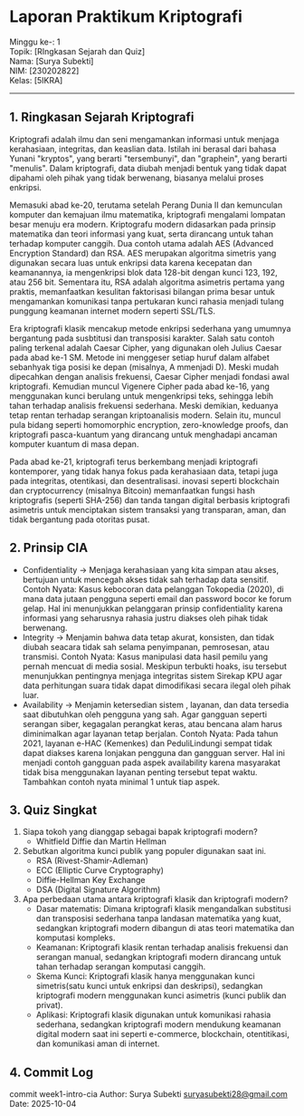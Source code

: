 # Laporan Praktikum Kriptografi
Minggu ke-: 1  
Topik: [RIngkasan Sejarah dan Quiz]  
Nama: [Surya Subekti]  
NIM: [230202822]  
Kelas: [5IKRA]  

---

## 1. Ringkasan Sejarah Kriptografi
Kriptografi adalah ilmu dan seni mengamankan informasi untuk menjaga kerahasiaan, integritas, dan keaslian data. Istilah ini berasal dari bahasa Yunani "kryptos", yang berarti "tersembunyi", dan "graphein", yang berarti "menulis". Dalam kriptografi, data diubah menjadi bentuk yang tidak dapat dipahami oleh pihak yang tidak berwenang, biasanya melalui proses enkripsi.

Memasuki abad ke-20, terutama setelah Perang Dunia II dan kemunculan komputer dan kemajuan ilmu matematika, kriptografi mengalami lompatan besar menuju era modern. Kriptografu modern didasarkan pada prinsip matematika dan teori informasi yang kuat, serta dirancang untuk tahan terhadap komputer canggih. Dua contoh utama adalah AES (Advanced Encryption Standard) dan RSA. AES merupakan algoritma simetris yang digunakan secara luas untuk enkripsi data karena kecepatan dan keamanannya, ia mengenkripsi blok data 128-bit dengan kunci 123, 192, atau 256 bit. Sementara itu, RSA adalah algoritma asimetris pertama yang praktis, memanfaatkan kesulitan faktorisasi bilangan prima besar untuk mengamankan komunikasi tanpa pertukaran kunci rahasia menjadi tulang punggung keamanan internet modern seperti SSL/TLS.

Era kriptografi klasik mencakup metode enkripsi sederhana yang umumnya bergantung pada susbtitusi dan transposisi karakter. Salah satu contoh paling terkenal adalah Caesar Cipher, yang digunakan oleh Julius Caesar pada abad ke-1 SM. Metode ini menggeser setiap huruf dalam alfabet sebanhyak tiga posisi ke depan (misalnya, A mmenjadi D). Meski mudah dipecahkan dengan analisis frekuensi, Caesar Cipher menjadi fondasi awal kriptografi. Kemudian muncul Vigenere Cipher pada abad ke-16, yang menggunakan kunci berulang untuk mengenkripsi teks, sehingga lebih tahan terhadap analisis frekuensi sederhana. Meski demikian, keduanya tetap rentan terhadap serangan kriptoanalisis modern. Selain itu, muncul pula bidang seperti homomorphic encryption, zero-knowledge proofs, dan kriptografi pasca-kuantum yang dirancang untuk menghadapi ancaman komputer kuantum di masa depan.

Pada abad ke-21, kriptografi terus berkembang menjadi kriptografi kontemporer, yang tidak hanya fokus pada kerahasiaan data, tetapi juga pada integritas, otentikasi, dan desentralisasi. inovasi seperti blockchain dan cryptocurrency (misalnya Bitcoin) memanfaatkan fungsi hash kriptografis (seperti SHA-256) dan tanda tangan digital berbasis kriptografi asimetris untuk menciptakan sistem transaksi yang transparan, aman, dan tidak bergantung pada otoritas pusat.
## 2. Prinsip CIA
- Confidentiality → Menjaga kerahasiaan yang kita simpan atau akses, bertujuan untuk mencegah akses tidak sah terhadap data sensitif.
Contoh Nyata: Kasus kebocoran data pelanggan Tokopedia (2020), di mana data jutaan pengguna seperti email dan password bocor ke forum gelap. Hal ini menunjukkan pelanggaran prinsip confidentiality karena informasi yang seharusnya rahasia justru diakses oleh pihak tidak berwenang.
- Integrity → Menjamin bahwa data tetap akurat, konsisten, dan tidak diubah seacara tidak sah selama penyimpanan, pemrosesan, atau transmisi.
Contoh Nyata: Kasus manipulasi data hasil pemilu yang pernah mencuat di media sosial. Meskipun terbukti hoaks, isu tersebut menunjukkan pentingnya menjaga integritas sistem Sirekap KPU agar data perhitungan suara tidak dapat dimodifikasi secara ilegal oleh pihak luar.
- Availability → Menjamin ketersedian sistem , layanan, dan data tersedia saat dibutuhkan oleh pengguna yang sah. Agar gangguan seperti serangan siber, kegagalan perangkat keras, atau bencana alam harus diminimalkan agar layanan tetap berjalan.
Contoh Nyata: Pada tahun 2021, layanan e-HAC (Kemenkes) dan PeduliLindungi sempat tidak dapat diakses karena lonjakan pengguna dan gangguan server. Hal ini menjadi contoh gangguan pada aspek availability karena masyarakat tidak bisa menggunakan layanan penting tersebut tepat waktu.
Tambahkan contoh nyata minimal 1 untuk tiap aspek.
## 3. Quiz Singkat
1. Siapa tokoh yang dianggap sebagai bapak kriptografi modern?
    - Whitfield Diffie dan Martin Hellman
2. Sebutkan algoritma kunci publik yang populer digunakan saat ini.
    - RSA (Rivest-Shamir-Adleman)
    - ECC (Elliptic Curve Cryptography)
    - Diffie-Hellman Key Exchange
    - DSA (Digital Signature Algorithm)
3. Apa perbedaan utama antara kriptografi klasik dan kriptografi modern?
    - Dasar matematis: Dimana kriptografi klasik mengandalkan  substitusi dan transposisi sederhana tanpa landasan matematika yang kuat, sedangkan kriptografi modern dibangun di atas teori matematika dan komputasi kompleks.
    - Keamanan: Kriptografi klasik rentan terhadap analisis frekuensi dan serangan manual, sedangkan kriptografi modern dirancang untuk tahan terhadap serangan komputasi canggih.
    - Skema Kunci: Kriptografi klasik hanya menggunakan kunci simetris(satu kunci untuk enkripsi dan deskripsi), sedangkan kriptografi modern menggunakan kunci asimetris (kunci publik dan privat).
    - Aplikasi: Kriptografi klasik digunakan untuk komunikasi rahasia sederhana, sedangkan kriptografi modern mendukung keamanan digital modern saat ini seperti e-commerce, blockchain, otentitikasi, dan komunikasi aman di internet.

## 4. Commit Log
commit week1-intro-cia
Author: Surya Subekti <suryasubekti28@gmail.com>
Date:   2025-10-04
